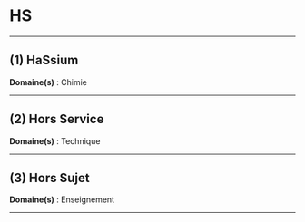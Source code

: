 # HS

--------------------

## (1) HaSsium

**Domaine(s)** : Chimie

--------------------

## (2) Hors Service

**Domaine(s)** : Technique

--------------------

## (3) Hors Sujet

**Domaine(s)** : Enseignement

--------------------